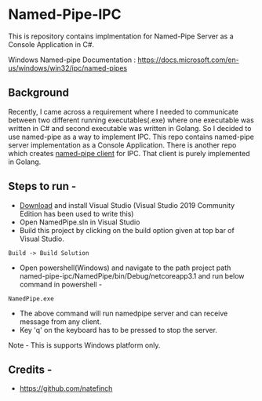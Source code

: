 # Named-Pipe-IPC
This is repository contains implmentation for Named-Pipe Server as a Console Application in C#.

Windows Named-pipe Documentation : https://docs.microsoft.com/en-us/windows/win32/ipc/named-pipes

## Background
Recently, I came across a requirement where I needed to communicate between two different running executables(.exe) where one executable was written in C# and second executable was written in Golang. So I decided to use named-pipe as a way to implement IPC. This repo contains named-pipe server implementation as a Console Application. There is another repo which creates [named-pipe client](https://github.com/viv2793/named-pipe-ipc) for IPC. That client is purely implemented in Golang.

## Steps to run - 
- [Download](https://visualstudio.microsoft.com/vs/community/) and install Visual Studio (Visual Studio 2019 Community Edition has been used to write this)
- Open NamedPipe.sln in Visual Studio
- Build this project by clicking on the build option given at top bar of Visual Studio. 
```
Build -> Build Solution
```
- Open powershell(Windows) and navigate to the path project path named-pipe-ipc/NamedPipe/bin/Debug/netcoreapp3.1 and run below command in powershell - 
```
NamedPipe.exe
```
- The above command will run namedpipe server and can receive message from any client.
- Key 'q' on the keyboard has to be pressed to stop the server.

Note - This is supports Windows platform only.

## Credits - 
- https://github.com/natefinch
